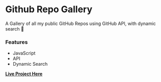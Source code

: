 # Github Repo Gallery

A Gallery of all my public GitHub Repos using GitHub API, with dynamic search 🔎

### Features

- JavaScript
- API
- Dynamic Search

[**Live Project Here**](https://gabrielapal.github.io/github-repo-gallery/)
